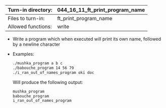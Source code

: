 Turn-in directory: | 044_16_11_ft_print_program_name
-------------|-------------|
Files to turn-in: | ft_print_program_name |
Allowed functions: | write

* Write a program which when executed will print its own name, followed by a newline character

* Examples:
  ```Bash
  ./mushka_program a b c
  ./babouche_program 14 56 79
  ./i_ran_out_of_names_program oki doc
  ```
  Will produce the following output:
  ```Bash
  mushka_program
  babouche_program
  i_ran_out_of_names_program
  ```
